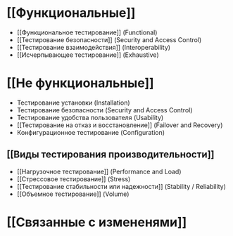 # [[Функциональные]]
- [[Функциональное тестирование]] (Functional)
- [[Тестирование безопасности]] (Security and Access Control)
- [[Тестирование взаимодействия]] (Interoperability)
- [[Исчерпывающее тестирование]] (Exhaustive)


# [[Не функциональные]]
- Тестирование установки (Installation)
- Тестирование безопасности (Security and Access Control)
- Тестирование удобства пользователя (Usability)
- [[Тестирование на отказ и восстановление]] (Failover and Recovery)
- Конфигурационное тестирование (Configuration)
## [[Виды тестирования производительности]]
- [[Нагрузочное тестирование]] (Performance and Load)
- [[Стрессовое тестирование]] (Stress)
- [[Тестирование стабильности или надежности]] (Stability / Reliability)
- [[Объемное тестирование]] (Volume)
# [[Связанные с измененями]]
